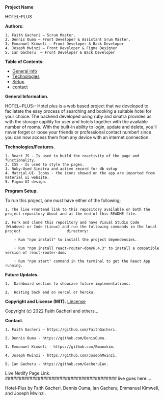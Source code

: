 <b>Project Name</b>

HOTEL-PLUS

<b>Authors:</b>

    1. Faith Gacheri – Scrum Master.
    2. Dennis Ouma – Front Developer & Assistant Srum Master.
    3. Emmanuel Kimweli – Front Developer & Back Developer
    4. Joseph Mwinzi – Front Developer & Figma Designer
    5. Ian Gacheru  – Front Developer & Back Developer

<b>Table of Contents:</b>

- [General info](#general-info)
- [Technologies](#technologies)
- [Setup](#setup)
- [contact](#contact)

<b>General Information.</b>

HOTEL~PLUS:- Hotel plus is a web based project that we developed to facilatate the easy process of searching and booking a suitable hotel for your choice. The backend developed using ruby and sinatra provides us with the storage capility for user and hotels together with the available number of rooms.
With the built-in ability to login, update and delete, you'll never forget or loose your friends or professional contact number! since you can now access them from any device with an internet connection.

<b>Technologies/Features.</b>

    1. React JS - Is used to build the reactivity of the page and functionality.
    2. CSS - Is used to style the pages.
    3. Ruby-Used Sinatra and active record for db setup
    4. Matrial-UI- Icons - the icons showed on the app are imported from material ui website.
    5. Figma-UI design.
    
<b>Program Setup.</b>

To run this project, one must have either of the following;

    1. The live Frontend link to this repository available on both the project repository About and at the end of this README file.
    
    2. Fork and clone this repository and have Visual Studio Code (Windows) or Code (Linux) and run the following commands in the local project                     directory:
    
        ◦ Run "npm install" to install the project dependencies.
        
        ◦ Run "npm install react-router-dom@6.4.3" to install a compatible version of react-router-dom.
        
        ◦ Run "npm start" command in the terminal to get the React App running.
        
<b>Future Updates.</b>

    1.  Dashboard section to showcase future implementations.
    
    2.  Hosting back end on vercel or heroku.   
    
    
<b>Copyright and License (MIT).</b>
[Lincense](/Lincense)

Copyright (c) 2022 Faith Gacheri and others...


<b>Contact.</b>

    1. Faith Gacheri – https://github.com/FaithGacheri.
    
    2. Dennis Ouma - https://github.com/DenisOuma.
    
    3. Emmanuel Kimweli - https://github.com/Emanukim.
    
    4. Joseph Mwinzi - https://github.com/JosephMwinzi.
    
    5. Ian Gacheru - https://github.com/GacheruIan.
    
Live Netlify Page Link.
#########################################
live goes here.....


Hotel-Plus by Faith Gacheri, Dennis Ouma, Ian Gacheru, Emmanuel Kimweli, and Joseph Mwinzi.


